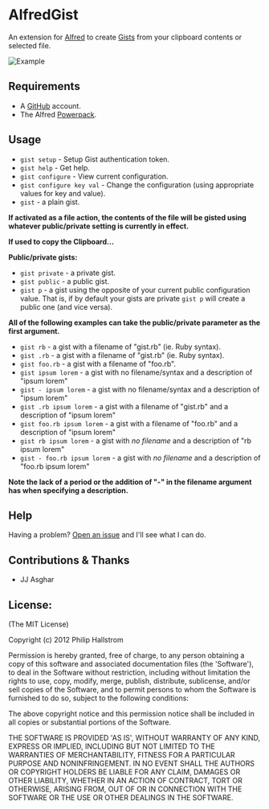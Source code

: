 # AlfredGist

An extension for [Alfred](http://www.alfredapp.com/) to create [Gists](https://gist.github.com/) from your clipboard contents or selected file.

![Example](https://raw.github.com/phallstrom/AlfredGist/master/example.png)

## Requirements

- A [GitHub](http://github.com) account.
- The Alfred [Powerpack](http://www.alfredapp.com/powerpack/).

## Usage

* `gist setup` - Setup Gist authentication token.
* `gist help` - Get help.
* `gist configure` - View current configuration.
* `gist configure key val` - Change the configuration (using appropriate values for key and value).
* `gist` - a plain gist.


**If activated as a file action, the contents of the file will be gisted using
whatever public/private setting is currently in effect.**

**If used to copy the Clipboard...**

**Public/private gists:**

* `gist private` - a private gist.
* `gist public` - a public gist.
* `gist p` - a gist using the opposite of your current public configuration value. That is, if by default your gists are private `gist p` will create a public one (and vice versa).

**All of the following examples can take the public/private parameter as the first argument.**

* `gist rb` - a gist with a filename of "gist.rb" (ie. Ruby syntax).
* `gist .rb` - a gist with a filename of "gist.rb" (ie. Ruby syntax). 
* `gist foo.rb` - a gist with a filename of "foo.rb". 
* `gist ipsum lorem` - a gist with no filename/syntax and a description of "ipsum lorem"
* `gist - ipsum lorem` - a gist with no filename/syntax and a description of "ipsum lorem"
* `gist .rb ipsum lorem` - a gist with a filename of "gist.rb" and a description of "ipsum lorem"
* `gist foo.rb ipsum lorem` - a gist with a filename of "foo.rb" and a description of "ipsum lorem"
* `gist rb ipsum lorem` - a gist with *no filename* and a description of "rb ipsum lorem"
* `gist - foo.rb ipsum lorem` - a gist with *no filename* and a description of "foo.rb ipsum lorem"

**Note the lack of a period or the addition of "-" in the filename argument has when specifying a description.**

## Help

Having a problem?  [Open an issue](https://github.com/phallstrom/AlfredGist/issues) and I'll see what I can do.

## Contributions & Thanks

* JJ Asghar

## License:

(The MIT License)

Copyright (c) 2012 Philip Hallstrom

Permission is hereby granted, free of charge, to any person obtaining
a copy of this software and associated documentation files (the
'Software'), to deal in the Software without restriction, including
without limitation the rights to use, copy, modify, merge, publish,
distribute, sublicense, and/or sell copies of the Software, and to
permit persons to whom the Software is furnished to do so, subject to
the following conditions:

The above copyright notice and this permission notice shall be
included in all copies or substantial portions of the Software.

THE SOFTWARE IS PROVIDED 'AS IS', WITHOUT WARRANTY OF ANY KIND,
EXPRESS OR IMPLIED, INCLUDING BUT NOT LIMITED TO THE WARRANTIES OF
MERCHANTABILITY, FITNESS FOR A PARTICULAR PURPOSE AND NONINFRINGEMENT.
IN NO EVENT SHALL THE AUTHORS OR COPYRIGHT HOLDERS BE LIABLE FOR ANY
CLAIM, DAMAGES OR OTHER LIABILITY, WHETHER IN AN ACTION OF CONTRACT,
TORT OR OTHERWISE, ARISING FROM, OUT OF OR IN CONNECTION WITH THE
SOFTWARE OR THE USE OR OTHER DEALINGS IN THE SOFTWARE.
